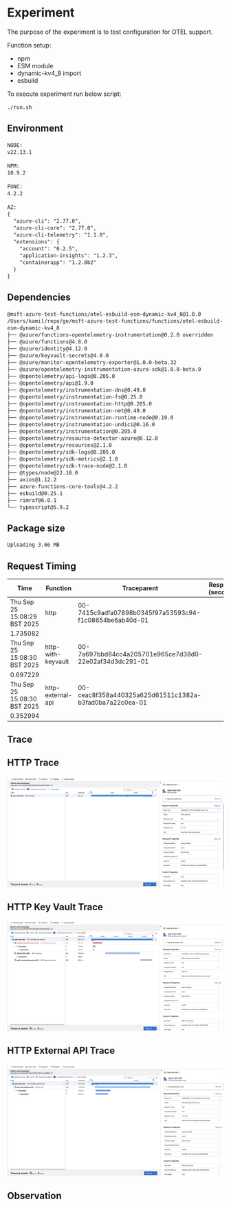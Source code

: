 # Experiment

The purpose of the experiment is to test configuration for OTEL support.

Function setup:
- npm
- ESM module
- dynamic-kv4_8 import
- esbuild

To execute experiment run below script:
```shell
./run.sh
```

## Environment

```text
NODE:
v22.13.1

NPM:
10.9.2

FUNC:
4.2.2

AZ:
{
  "azure-cli": "2.77.0",
  "azure-cli-core": "2.77.0",
  "azure-cli-telemetry": "1.1.0",
  "extensions": {
    "account": "0.2.5",
    "application-insights": "1.2.3",
    "containerapp": "1.2.0b2"
  }
}
```

## Dependencies

```text
@msft-azure-test-functions/otel-esbuild-esm-dynamic-kv4_8@1.0.0 /Users/kamil/repo/ge/msft-azure-test-functions/functions/otel-esbuild-esm-dynamic-kv4_8
├── @azure/functions-opentelemetry-instrumentation@0.2.0 overridden
├── @azure/functions@4.8.0
├── @azure/identity@4.12.0
├── @azure/keyvault-secrets@4.8.0
├── @azure/monitor-opentelemetry-exporter@1.0.0-beta.32
├── @azure/opentelemetry-instrumentation-azure-sdk@1.0.0-beta.9
├── @opentelemetry/api-logs@0.205.0
├── @opentelemetry/api@1.9.0
├── @opentelemetry/instrumentation-dns@0.49.0
├── @opentelemetry/instrumentation-fs@0.25.0
├── @opentelemetry/instrumentation-http@0.205.0
├── @opentelemetry/instrumentation-net@0.49.0
├── @opentelemetry/instrumentation-runtime-node@0.19.0
├── @opentelemetry/instrumentation-undici@0.16.0
├── @opentelemetry/instrumentation@0.205.0
├── @opentelemetry/resource-detector-azure@0.12.0
├── @opentelemetry/resources@2.1.0
├── @opentelemetry/sdk-logs@0.205.0
├── @opentelemetry/sdk-metrics@2.1.0
├── @opentelemetry/sdk-trace-node@2.1.0
├── @types/node@22.18.0
├── axios@1.12.2
├── azure-functions-core-tools@4.2.2
├── esbuild@0.25.1
├── rimraf@6.0.1
└── typescript@5.9.2

```
## Package size

```text
Uploading 3.66 MB
```

## Request Timing

| Time | Function | Traceparent | Response (seconds) |
|---|---|---|---|
| Thu Sep 25 15:08:29 BST 2025 | http | 00-7415c9adfa07898b0345f97a53593c94-f1c08654be6ab40d-01
 | 1.735082 |
| Thu Sep 25 15:08:30 BST 2025 | http-with-keyvault | 00-7a697bbd84cc4a205701e965ce7d38d0-22e02af34d3dc291-01
 | 0.697229 |
| Thu Sep 25 15:08:30 BST 2025 | http-external-api | 00-ceac8f358a440325a625d61511c1382a-b3fad0ba7a22c0ea-01
 | 0.352994 |

## Trace

## HTTP Trace

![HTTP](assets/http.png)

## HTTP Key Vault Trace

![HTTP Key Vault](assets/http-with-keyvault.png)

## HTTP External API Trace

![HTTP External API](assets/http-external-api.png)

## Observation

